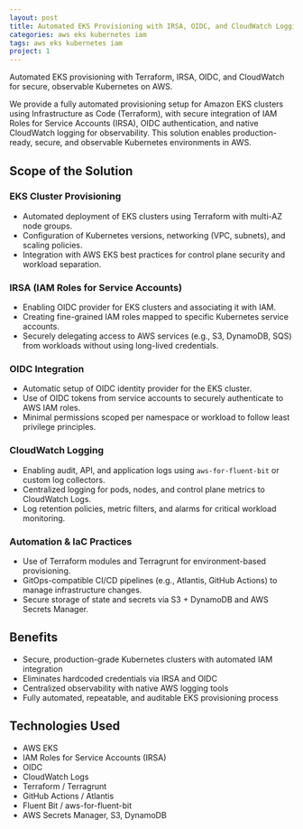 ```yaml
---
layout: post
title: Automated EKS Provisioning with IRSA, OIDC, and CloudWatch Logging
categories: aws eks kubernetes iam
tags: aws eks kubernetes iam
project: 1
---
```


Automated EKS provisioning with Terraform, IRSA, OIDC, and CloudWatch for secure, observable Kubernetes on AWS.

<!--more-->
 
We provide a fully automated provisioning setup for Amazon EKS clusters using Infrastructure as Code (Terraform), with secure integration of IAM Roles for Service Accounts (IRSA), OIDC authentication, and native CloudWatch logging for observability. This solution enables production-ready, secure, and observable Kubernetes environments in AWS.

## Scope of the Solution

### EKS Cluster Provisioning
- Automated deployment of EKS clusters using Terraform with multi-AZ node groups.  
- Configuration of Kubernetes versions, networking (VPC, subnets), and scaling policies.  
- Integration with AWS EKS best practices for control plane security and workload separation.

### IRSA (IAM Roles for Service Accounts)
- Enabling OIDC provider for EKS clusters and associating it with IAM.  
- Creating fine-grained IAM roles mapped to specific Kubernetes service accounts.  
- Securely delegating access to AWS services (e.g., S3, DynamoDB, SQS) from workloads without using long-lived credentials.

### OIDC Integration
- Automatic setup of OIDC identity provider for the EKS cluster.  
- Use of OIDC tokens from service accounts to securely authenticate to AWS IAM roles.  
- Minimal permissions scoped per namespace or workload to follow least privilege principles.

### CloudWatch Logging
- Enabling audit, API, and application logs using `aws-for-fluent-bit` or custom log collectors.  
- Centralized logging for pods, nodes, and control plane metrics to CloudWatch Logs.  
- Log retention policies, metric filters, and alarms for critical workload monitoring.

### Automation & IaC Practices
- Use of Terraform modules and Terragrunt for environment-based provisioning.  
- GitOps-compatible CI/CD pipelines (e.g., Atlantis, GitHub Actions) to manage infrastructure changes.  
- Secure storage of state and secrets via S3 + DynamoDB and AWS Secrets Manager.

## Benefits
- Secure, production-grade Kubernetes clusters with automated IAM integration  
- Eliminates hardcoded credentials via IRSA and OIDC  
- Centralized observability with native AWS logging tools  
- Fully automated, repeatable, and auditable EKS provisioning process

## Technologies Used
- AWS EKS  
- IAM Roles for Service Accounts (IRSA)  
- OIDC  
- CloudWatch Logs  
- Terraform / Terragrunt  
- GitHub Actions / Atlantis  
- Fluent Bit / aws-for-fluent-bit  
- AWS Secrets Manager, S3, DynamoDB
